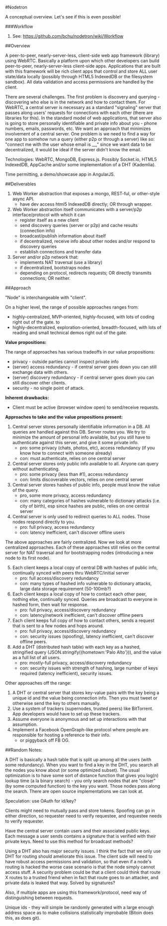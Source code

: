 #Nodetron

A conceptual overview. Let's see if this is even possible!

###Workflow

1. See: <https://github.com/bchu/nodetron/wiki/Workflow>

##Overview

A peer-to-peer, nearly-server-less, client-side web app framework (library) using WebRTC. Basically a platform upon which other developers can build peer-to-peer, nearly-server-less client-side apps. Applications that are built with this framework will be rich client apps that control and store ALL user state/data locally (possibly through HTML5 IndexedDB or the filesystem sandbox). All data validation and access permissions are handled by the client.

There are several challenges. The first problem is discovery and querying - discovering who else is in the network and how to contact them. For WebRTC, a central server is necessary as a standard "signaling" server that passes along users' requests for connections with each other (there are libraries for this). In the standard model of web applications, that server also is going to store personally identifiable and private info about you - phone numbers, emails, passwords, etc. We want an approach that minimizes involvement of a central server. One problem is we need to find a way for one app to somehow run a query (either p2p or through a server) like so: "connect me with the user whose email is __," since we want data to be decentralized, it would be ideal if the server didn't know the email.

Technologies: WebRTC, MongoDB, Express.js. Possibly Socket.io, HTML5 IndexedDB, AppCache and/or some implementation of a DHT (Kademlia).

Time permitting, a demo/showcase app in AngularJS.

##Deliverables

1. Web Worker abstraction that exposes a mongo, REST-ful, or other-style async API.
    * have dev access html5 IndexedDB directly; OR through wrapper.
2. Web Worker abstraction itself communicates with a server/p2p interface/protocol with which it can
    * register itself as a new client
    * send discovery queries (server or p2p) and cache results (connection info)
    * broadcast/publish information about itself
    * if decentralized, receive info about other nodes and/or respond to discovery queries
    * establish connections and transfer data
3. Server and/or p2p network that:
    * implements NAT traversal (use a library)
    * if decentralized, bootstraps nodes
    * depending on protocol, redirects requests; OR directly transmits connections; OR neither.

##Approach

"Node" is interchangeable with "client".

On a higher level, the range of possible approaches ranges from:

* highly-centralized, MVP-oriented, highly-focused, with lots of coding right out of the gate.
to  
* highly-decentralized, exploration-oriented, breadth-focused, with lots of reading and small technical demos right out of the gate.

**Value propositions:**

The range of approaches has various tradeoffs in our value propositions:

* privacy - outside parties cannot inspect private info
* (server) access redundancy - if central server goes down you can still exchange data with others.
* (server) discovery redundancy - if central server goes down you can still discover other clients.
* security - no single point of attack.

**Inherent drawbacks:**

* Client must be active (browser window open) to send/receive requests.

**Approaches to take and the value propositions present:**

1. Central server stores personally identifiable information in a DB. All queries are handled against this DB. Server routes you. We try to minimize the amount of personal info available, but you still have to authenticate against this server, and give it some private info.
    * pro: some privacy (chats, photos, etc), access redundancy (if you know how to connect with someone already)
    * con: must authenticate, relies on one central server
2. Central server stores only public info available to all. Anyone can query without authenticating.
    * pro: some privacy (less than #1), access redundancy
    * con: limits discoverable vectors, relies on one central server
3. Central server stores hashes of public info, people must know the value of the query.
    * pro, some more privacy, access redundancy
    * con: many categories of hashes vulnerable to dictionary attacks (i.e. city of birth), esp since hashes are public, relies on one central server
4. Central server is only used to redirect queries to ALL nodes. Those nodes respond directly to you.
    * pro: full privacy, access redundancy
    * con: latency inefficient, can't discover offline users

The above approaches are fairly centralized. Now we look at more centralized approaches. Each of these approaches still relies on the central server for NAT traversal and for bootstrapping nodes (introducing a new node to its first node).

5. Each client keeps a local copy of central DB with hashes of public info, continually synced with peers thru WebRTC/initial server
    * pro: full access/discovery redundancy
    * con: many types of hashed info vulnerable to dictionary attacks, large data storage requirement (50-100mb?)
6. Each client keeps a local copy of how to contact each other peer, nothing else, continually synced. Queries are broadcast to everyone in hashed form, then wait for response.
    * pro: full privacy, access/discovery redundancy
    * con: latency/network inefficient, can't discover offline peers
7. Each client keeps full copy of how to contact others, sends a request that is sent to a few nodes and hops around.
   * pro: full privacy, access/discovery redundancy
   * con: security issues (spoofing), latency inefficient, can't discover offline peers.
8. Add a DHT (distributed hash table) with each key as a hashed, stringified query (JSON.stringify({hometown:'Palo Alto'})), and the value as a full list of all users.
    * pro: mostly-full privacy, access/discovery redundancy
    * con: security issues with strength of hashing, large number of keys required (latency inefficient), security issues.

Other approaches off the range:

1. A DHT or central server that stores key-value pairs with the key being a unique id and the value being connection info. Then you must tweet or otherwise send the key to others manually.
2. Use a system of trackers (supernodes, trusted peers) like BitTorrent. App developers would have to set up these trackers.
3. Assume everyone is anonymous and set up interactions with that assumption.
4. Implement a Facebook OpenGraph-like protocol where people are responsible for hosting a reference to their info.
   * or piggyback off FB OG.

##Random Notes:

A DHT is basically a hash table that is split up among all the users (with some redundancy). When you want to find a key in the DHT, you search all the nodes you know about (or some optimized subset). The usual optimization is to have some sort of distance function that gives you log(n) lookup time (a la binary search) - you only search nodes that are "closer" (by some computed function) to the key you want. Those nodes pass along the search. There are open source implementations we can look at.

Speculation: use OAuth for id/key?

Clients might need to mutually pass and store tokens. Spoofing can go in either direction, so requester need to verify requestee, and requestee needs to verify requester.

Have the central server contain users and their associated public keys. Each message a user sends contains a signature that is verified with their private keys. Need to use this method for broadcast methods?

Using a DHT also has major security issues. I think the fact that we only use DHT for routing should ameliorate this issue. The client side will need to have robust access permissions and validation, so that even if a node's routing is hacked the worse case scenario is that the node simply cannot access stuff. A security problem could be that a client could think that route X routes to a trusted friend when in fact that route goes to an attacker, and private data is leaked that way. Solved by signatures?

Also, if multiple apps are using this framework/protocol, need way of distinguishing between requests.

Unique ids - they will simple be randomly generated with a large enough address space as to make collisions statistically improbable (Bitoin does this, as does git).


